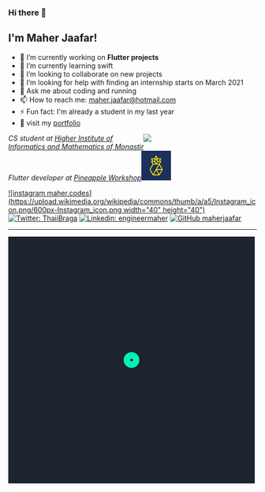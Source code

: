 ### Hi there 👋
<h2> I'm Maher Jaafar!</h2>


<!--
**maherjaafar/maherjaafar** is a ✨ _special_ ✨ repository because its `README.md` (this file) appears on your GitHub profile.
Here are some ideas to get you started:
-->
- 🔭 I’m currently working on **Flutter projects**
- 🌱 I’m currently learning swift
- 👯 I’m looking to collaborate on new projects
- 🤔 I’m looking for help with finding an internship starts on March 2021
- 💬 Ask me about coding and running
- 📫 How to reach me: maher.jaafar@hotmail.com
- ⚡ Fun fact: I'm already a student in my last year
- :briefcase: visit my [portfolio](http://maherjaafar.me)



<img align='right' src="/assets/coding.gif" width="230">
<p><em>CS student at <a href="http://www.isimm.rnu.tn/">Higher Institute of Informatics and Mathematics of Monastir</a></br>Flutter developer at <a href="https://pineappleworkshop.com">Pineapple Workshop</a><img src="/assets/pineappleworkshop.jfif" width="60"> 
</em></p>

[![instagram maher.codes](https://upload.wikimedia.org/wikipedia/commons/thumb/a/a5/Instagram_icon.png/600px-Instagram_icon.png width="40" height="40")](https://www.instagram.com/maher.codes/)
</br>
[![Twitter: ThaiiBraga](https://img.shields.io/twitter/follow/maherjaafar?style=social)](https://twitter.com/maherjaafar)
[![Linkedin: engineermaher](https://img.shields.io/badge/-engineermaher-blue?style=flat-square&logo=Linkedin&logoColor=white&link=https://www.linkedin.com/in/engineermaher/)](https://www.linkedin.com/in/engineermaher/)
[![GitHub maherjaafar](https://img.shields.io/github/followers/maherjaafar?label=follow&style=social)](https://github.com/maherjaafar)

---

<img src='/assets/animation_500_kjd2r9xh.gif'/>
